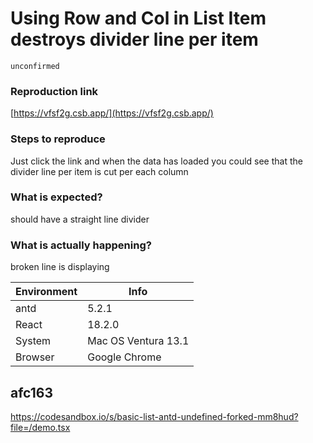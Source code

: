 # Using Row and Col in List Item destroys divider line per item

`unconfirmed`

### Reproduction link

[https://vfsf2g.csb.app/](https://vfsf2g.csb.app/)

### Steps to reproduce

Just click the link and when the data has loaded you could see that the divider line per item is cut per each column

### What is expected?

should have a straight line divider

### What is actually happening?

broken line is displaying

| Environment | Info                |
| ----------- | ------------------- |
| antd        | 5.2.1               |
| React       | 18.2.0              |
| System      | Mac OS Ventura 13.1 |
| Browser     | Google Chrome       |

<!-- generated by ant-design-issue-helper. DO NOT REMOVE -->

## afc163

https://codesandbox.io/s/basic-list-antd-undefined-forked-mm8hud?file=/demo.tsx
